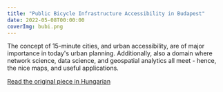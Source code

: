 ```yaml
---
title: "Public Bicycle Infrastructure Accessibility in Budapest"
date: 2022-05-08T00:00:00
coverImg: bubi.png
---
```


The concept of 15-minute cities, and urban accessibility, are of major importance in today's urban planning. Additionally, also a domain where network science, data science, and geospatial analytics all meet - hence, the nice maps, and useful applications.

<!--more-->


[Read the original piece in Hungarian](https://qubit.hu/2022/05/18/egy-halozatkutato-kiszamolta-milyen-konnyu-biciklizni-budapesten)
